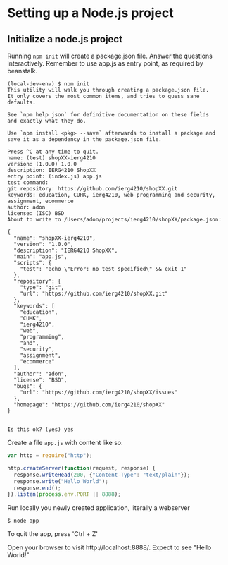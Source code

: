 Setting up a Node.js project
=========================

## Initialize a node.js project
Running ```npm init``` will create a package.json file. Answer the questions interactively. Remember to use app.js as entry point, as required by beanstalk.

```
(local-dev-env) $ npm init
This utility will walk you through creating a package.json file.
It only covers the most common items, and tries to guess sane defaults.

See `npm help json` for definitive documentation on these fields
and exactly what they do.

Use `npm install <pkg> --save` afterwards to install a package and
save it as a dependency in the package.json file.

Press ^C at any time to quit.
name: (test) shopXX-ierg4210
version: (1.0.0) 1.0.0
description: IERG4210 ShopXX
entry point: (index.js) app.js
test command: 
git repository: https://github.com/ierg4210/shopXX.git
keywords: education, CUHK, ierg4210, web programming and security, assignment, ecommerce
author: adon
license: (ISC) BSD
About to write to /Users/adon/projects/ierg4210/shopXX/package.json:

{
  "name": "shopXX-ierg4210",
  "version": "1.0.0",
  "description": "IERG4210 ShopXX",
  "main": "app.js",
  "scripts": {
    "test": "echo \"Error: no test specified\" && exit 1"
  },
  "repository": {
    "type": "git",
    "url": "https://github.com/ierg4210/shopXX.git"
  },
  "keywords": [
    "education",
    "CUHK",
    "ierg4210",
    "web",
    "programming",
    "and",
    "security",
    "assignment",
    "ecommerce"
  ],
  "author": "adon",
  "license": "BSD",
  "bugs": {
    "url": "https://github.com/ierg4210/shopXX/issues"
  },
  "homepage": "https://github.com/ierg4210/shopXX"
}


Is this ok? (yes) yes
```

Create a file ```app.js``` with content like so:
```javascript
var http = require("http");

http.createServer(function(request, response) {
  response.writeHead(200, {"Content-Type": "text/plain"});
  response.write("Hello World");
  response.end();
}).listen(process.env.PORT || 8888);
```

Run locally you newly created application, literally a webserver
```
$ node app
```
To quit the app, press 'Ctrl + Z'

Open your browser to visit http://localhost:8888/. Expect to see "Hello World!"
